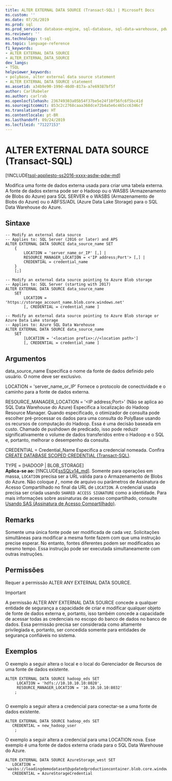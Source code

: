 ```yaml
---
title: ALTER EXTERNAL DATA SOURCE (Transact-SQL) | Microsoft Docs
ms.custom: ''
ms.date: 07/26/2019
ms.prod: sql
ms.prod_service: database-engine, sql-database, sql-data-warehouse, pdw
ms.reviewer: ''
ms.technology: t-sql
ms.topic: language-reference
f1_keywords:
- ALTER EXTERNAL DATA SOURCE
- ALTER_EXTERNAL_DATA_SOURCE
dev_langs:
- TSQL
helpviewer_keywords:
- polybase, alter external data source statement
- ALTER EXTERNAL DATA SOURCE statement
ms.assetid: a34b9e90-199d-46d0-817a-a7e69387bf5f
author: CarlRabeler
ms.author: carlrab
ms.openlocfilehash: 236749303a05b54f37be5e24f10f56fc6f5bc41d
ms.sourcegitcommit: 853c2c2768caaa368dce72b4a5e6c465cc6346cf
ms.translationtype: HT
ms.contentlocale: pt-BR
ms.lasthandoff: 09/24/2019
ms.locfileid: "71227153"
---
```

# <a name="alter-external-data-source-transact-sql"></a>ALTER EXTERNAL DATA SOURCE (Transact-SQL)
[!INCLUDE[tsql-appliesto-ss2016-xxxx-asdw-pdw-md](../../includes/tsql-appliesto-ss2016-xxxx-asdw-pdw-md.md)]

  Modifica uma fonte de dados externa usada para criar uma tabela externa. A fonte de dados externa pode ser o Hadoop ou o WASBS (Armazenamento de Blobs do Azure) para SQL SERVER e o WASBS (Armazenamento de Blobs do Azure) ou o ABFSS/ADL (Azure Data Lake Storage) para o SQL Data Warehouse do Azure. 

## <a name="syntax"></a>Sintaxe  

```  
-- Modify an external data source
-- Applies to: SQL Server (2016 or later) and APS
ALTER EXTERNAL DATA SOURCE data_source_name SET
    {   
        LOCATION = 'server_name_or_IP' [,] |
        RESOURCE_MANAGER_LOCATION = <'IP address;Port'> [,] |
        CREDENTIAL = credential_name
    }  
    [;]  

-- Modify an external data source pointing to Azure Blob storage
-- Applies to: SQL Server (starting with 2017)
ALTER EXTERNAL DATA SOURCE data_source_name
    SET
        LOCATION = 'https://storage_account_name.blob.core.windows.net'
        [, CREDENTIAL = credential_name ] 

-- Modify an external data source pointing to Azure Blob storage or Azure Data Lake storage
-- Applies to: Azure SQL Data Warehouse
ALTER EXTERNAL DATA SOURCE data_source_name
    SET
        [LOCATION = '<location prefix>://<location path>']
        [, CREDENTIAL = credential_name ] 
```

## <a name="arguments"></a>Argumentos  
 data_source_name Especifica o nome da fonte de dados definido pelo usuário. O nome deve ser exclusivo.

 LOCATION = 'server_name_or_IP' Fornece o protocolo de conectividade e o caminho para a fonte de dados externa.

 RESOURCE_MANAGER_LOCATION = '\<IP address;Port>' (Não se aplica ao SQL Data Warehouse do Azure) Especifica a localização do Hadoop Resource Manager. Quando especificado, o otimizador de consulta pode escolher pré-processar os dados para uma consulta do PolyBase usando os recursos de computação do Hadoop. Essa é uma decisão baseada em custo. Chamado de pushdown de predicado, isso pode reduzir significativamente o volume de dados transferidos entre o Hadoop e o SQL e, portanto, melhorar o desempenho da consulta.

 CREDENTIAL = Credential_Name Especifica a credencial nomeada. Confira [CREATE DATABASE SCOPED CREDENTIAL &#40;Transact-SQL&#41;](../../t-sql/statements/create-database-scoped-credential-transact-sql.md).

TYPE = [HADOOP | BLOB_STORAGE]   
**Aplica-se ao:** [!INCLUDE[ssSQLv14_md](../../includes/sssqlv14-md.md)].
Somente para operações em massa, `LOCATION` precisa ser a URL válida para o Armazenamento de Blobs do Azure. Não coloque **/** , nome de arquivo ou parâmetros de Assinatura de Acesso Compartilhado no final da URL de `LOCATION`.
A credencial usada precisa ser criada usando `SHARED ACCESS SIGNATURE` como a identidade. Para mais informações sobre assinaturas de acesso compartilhado, consulte [Usando SAS (Assinatura de Acesso Compartilhado)](https://docs.microsoft.com/azure/storage/storage-dotnet-shared-access-signature-part-1).

  

## <a name="remarks"></a>Remarks
 Somente uma única fonte pode ser modificada de cada vez. Solicitações simultâneas para modificar a mesma fonte fazem com que uma instrução precise esperar. No entanto, fontes diferentes podem ser modificados ao mesmo tempo. Essa instrução pode ser executada simultaneamente com outras instruções.

## <a name="permissions"></a>Permissões  
 Requer a permissão ALTER ANY EXTERNAL DATA SOURCE.
 > [!IMPORTANT]  
 > A permissão ALTER ANY EXTERNAL DATA SOURCE concede a qualquer entidade de segurança a capacidade de criar e modificar qualquer objeto de fonte de dados externa e, portanto, isso também concede a capacidade de acessar todas as credenciais no escopo do banco de dados no banco de dados. Essa permissão precisa ser considerada como altamente privilegiada e, portanto, ser concedida somente para entidades de segurança confiáveis no sistema.


## <a name="examples"></a>Exemplos  
 O exemplo a seguir altera o local e o local do Gerenciador de Recursos de uma fonte de dados existente.

```  
ALTER EXTERNAL DATA SOURCE hadoop_eds SET
     LOCATION = 'hdfs://10.10.10.10:8020',
     RESOURCE_MANAGER_LOCATION = '10.10.10.10:8032'
    ;
  
```

 O exemplo a seguir altera a credencial para conectar-se a uma fonte de dados existente.

```  
ALTER EXTERNAL DATA SOURCE hadoop_eds SET
   CREDENTIAL = new_hadoop_user
    ;
```

 O exemplo a seguir altera a credencial para uma LOCATION nova. Esse exemplo é uma fonte de dados externa criada para o SQL Data Warehouse do Azure. 

```  
ALTER EXTERNAL DATA SOURCE AzureStorage_west SET
   LOCATION = 'wasbs://loadingdemodataset@updatedproductioncontainer.blob.core.windows.net',
   CREDENTIAL = AzureStorageCredential
```
